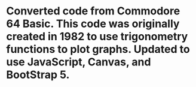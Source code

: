 # Converted code from Commodore 64 Basic.  This code was originally created in 1982 to use trigonometry functions to plot graphs.  Updated to use JavaScript, Canvas, and BootStrap 5.  
